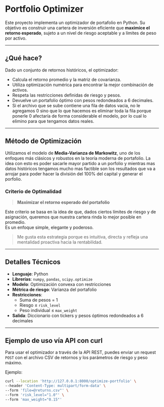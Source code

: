 # Portfolio Optimizer

Este proyecto implementa un optimizador de portafolio en Python. Su objetivo es construir una cartera de inversión eficiente que **maximice el retorno esperado**, sujeto a un nivel de riesgo aceptable y a límites de peso por activo.

---

## ¿Qué hace?

Dado un conjunto de retornos históricos, el optimizador:

- Calcula el retorno promedio y la matriz de covarianza.
- Utiliza optimización numérica para encontrar la mejor combinación de activos.
- Respeta las restricciones definidas de riesgo y pesos.
- Devuelve un portafolio óptimo con pesos redondeados a 6 decimales.
- Si el archivo que se sube contiene una fila de datos vacia, no le agregamos 0 sino que lo que hacemos es eliminar toda la fila porque ponerle 0 afectaría de forma considerable el modelo, por lo cual lo elimino para que tengamos datos reales.

---

## Método de Optimización

Utilizamos el modelo de **Media-Varianza de Markowitz**, uno de los enfoques más clásicos y robustos en la teoría moderna de portafolio. La idea con esto es poder sacarle mayor partido a un porfolio y mientras mas datos históricos tengamos mucho mas factible son los resultados que va a arrojar para poder hacer la división del 100% del capital y generar el porfolio.

### Criterio de Optimalidad

> **Maximizar el retorno esperado del portafolio**

Este criterio se basa en la idea de que, dados ciertos límites de riesgo y de asignación, queremos que nuestra cartera rinda lo mejor posible en promedio.  
Es un enfoque simple, elegante y poderoso.

> Me gusta esta estrategia porque es intuitiva, directa y refleja una mentalidad proactiva hacia la rentabilidad.

---

## Detalles Técnicos

- **Lenguaje**: Python
- **Librerías**: `numpy`, `pandas`, `scipy.optimize`
- **Modelo**: Optimización convexa con restricciones
- **Métrica de riesgo**: Varianza del portafolio
- **Restricciones**:
  - Suma de pesos = 1
  - Riesgo ≤ `risk_level`
  - Peso individual ≤ `max_weight`
- **Salida**: Diccionario con tickers y pesos óptimos redondeados a 6 decimales

---

## Ejemplo de uso vía API con curl

Para usar el optimizador a través de la API REST, puedes enviar un request `POST` con el archivo CSV de retornos y los parámetros de riesgo y peso máximo.

Ejemplo:

```bash
curl --location 'http://127.0.0.1:8000/optimize-portfolio' \
--header 'Content-Type: multipart/form-data' \
--form 'file=@returns.csv"' \
--form 'risk_level="1.0"' \
--form 'max_weight="0.15"'
```

